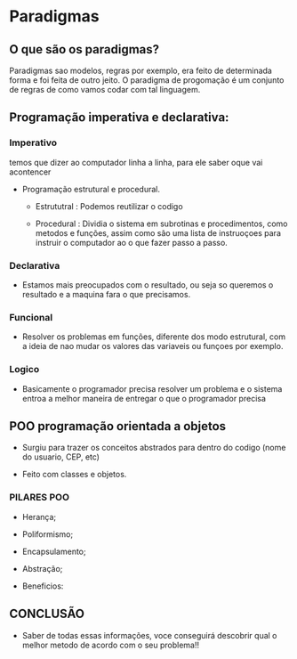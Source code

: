 
# Paradigmas

## O que são os paradigmas?

Paradigmas sao modelos, regras por exemplo, era feito de determinada forma e foi feita de outro jeito.
O paradigma de progomação é um conjunto de regras de como vamos codar com tal linguagem.

## Programação imperativa e declarativa:

### Imperativo

temos que dizer ao computador linha a linha, para ele saber oque vai acontencer

- Programação estrutural e procedural.

  - Estrututral : Podemos reutilizar o codigo 

  - Procedural : Dividia o sistema em subrotinas e procedimentos, como metodos e funções, assim como são uma lista de instruoçoes para instruir o computador ao o que fazer passo a passo.

### Declarativa

- Estamos mais preocupados com o resultado, ou seja so queremos o resultado e a maquina fara o que precisamos.

### Funcional

- Resolver os problemas em funções, diferente dos modo estrutural, com a ideia de nao mudar os valores das variaveis ou funçoes por exemplo.

### Logico

- Basicamente o programador precisa resolver um problema e o sistema entroa a melhor maneira de entregar o que o programador precisa

## POO programação orientada a objetos

- Surgiu para trazer os conceitos abstrados para dentro do codigo (nome do usuario, CEP, etc)

- Feito com classes e objetos.

### PILARES POO

- Herança;

- Poliformismo;

- Encapsulamento;

- Abstração;

- Beneficios: 


## CONCLUSÃO

- Saber de todas essas informações, voce conseguirá descobrir qual o melhor metodo de acordo com o seu problema!!


